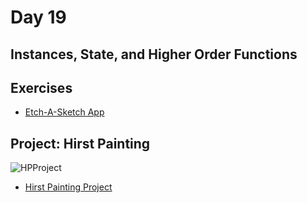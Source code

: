 # Day 19
## Instances, State, and Higher Order Functions

## Exercises
- [Etch-A-Sketch App](https://raw.githubusercontent.com/elaguila626/100-Days-of-Python-AngelaYu/main/Day19/Etch_A_Sketch_App.py)

## Project: Hirst Painting

![HPProject](HPProject.gif)

- [Hirst Painting Project](https://raw.githubusercontent.com/elaguila626/100-Days-of-Python-AngelaYu/main/Day18/main.py)


